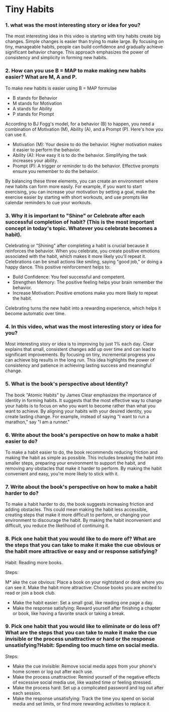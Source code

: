 # Tiny Habits

### 1. what was the most interesting story or idea for you?
The most interesting idea in this video is starting with tiny habits create big changes. Simple changes is easier than trying to make large.  By focusing on tiny, manageable habits, people can build confidence and gradually achieve significant behavior change. This approach emphasizes the power of consistency and simplicity in forming new habits.
### 2. How can you use B = MAP to make making new habits easier? What are M, A and P.
To make new habits is easier using B = MAP formulae
* B stands for Behavior
* M stands for Motivation
* A stands for Ability
* P stands for Prompt 

According to BJ Fogg's model, for a behavior (B) to happen, you need a combination of Motivation (M), Ability (A), and a Prompt (P). Here's how you can use it.

* Motivation (M): Your desire to do the behavior. Higher motivation makes it easier to perform the behavior.
* Ability (A): How easy it is to do the behavior. Simplifying the task increases your ability.
* Prompt (P): A trigger or reminder to do the behavior. Effective prompts ensure you remember to do the behavior.

By balancing these three elements, you can create an environment where new habits can form more easily. For example, if you want to start exercising, you can increase your motivation by setting a goal, make the exercise easier by starting with short workouts, and use prompts like calendar reminders to cue your workouts.
### 3. Why it is important to "Shine" or Celebrate after each successful completion of habit? (This is the most important concept in today's topic. Whatever you celebrate becomes a habit).
Celebrating or "Shining" after completing a habit is crucial because it reinforces the behavior. When you celebrate, you create positive emotions associated with the habit, which makes it more likely you'll repeat it. Celebrations can be small actions like smiling, saying "good job," or doing a happy dance.
This positive reinforcement helps to:

* Build Confidence: You feel successful and competent.
* Strengthen Memory: The positive feeling helps your brain remember the behavior.
* Increase Motivation: Positive emotions make you more likely to repeat the habit.

Celebrating turns the new habit into a rewarding experience, which helps it become automatic over time.
### 4. In this video, what was the most interesting story or idea for you?
Most interesting story or idea is to improving by just 1% each day. Clear explains that small, consistent changes add up over time and can lead to significant improvements. By focusing on tiny, incremental progress you can achieve big results in the long run. This idea highlights the power of consistency and patience in achieving lasting success and meaningful change.
### 5. What is the book's perspective about Identity?
The book "Atomic Habits" by James Clear emphasizes the importance of identity in forming habits. It suggests that the most effective way to change your habits is to focus on who you want to become rather than what you want to achieve. By aligning your habits with your desired identity, you create lasting change. For example, instead of saying "I want to run a marathon," say "I am a runner."
### 6. Write about the book's perspective on how to make a habit easier to do?
To make a habit easier to do, the book recommends reducing friction and making the habit as simple as possible. This includes breaking the habit into smaller steps, preparing your environment to support the habit, and removing any obstacles that make it harder to perform. By making the habit convenient and easy, you're more likely to stick with it.
### 7. Write about the book's perspective on how to make a habit harder to do?
To make a habit harder to do, the book suggests increasing friction and adding obstacles. This could mean making the habit less accessible, creating steps that make it more difficult to perform, or changing your environment to discourage the habit. By making the habit inconvenient and difficult, you reduce the likelihood of continuing it.
### 8. Pick one habit that you would like to do more of? What are the steps that you can take to make it make the cue obvious or the habit more attractive or easy and or response satisfying?
Habit: Reading more books.

Steps:

M* ake the cue obvious: Place a book on your nightstand or desk where you can see it.
Make the habit more attractive: Choose books you are excited to read or join a book club.
* Make the habit easier: Set a small goal, like reading one page a day.
* Make the response satisfying: Reward yourself after finishing a chapter or book, like having a favorite snack or taking a break.
### 9. Pick one habit that you would like to eliminate or do less of? What are the steps that you can take to make it make the cue invisible or the process unattractive or hard or the response unsatisfying?Habit: Spending too much time on social media.

Steps:
* Make the cue invisible: Remove social media apps from your phone's home screen or log out after each use.
* Make the process unattractive: Remind yourself of the negative effects of excessive social media use, like wasted time or feeling stressed.
* Make the process hard: Set up a complicated password and log out after each session.
* Make the response unsatisfying: Track the time you spend on social media and set limits, or find more rewarding activities to replace it.
